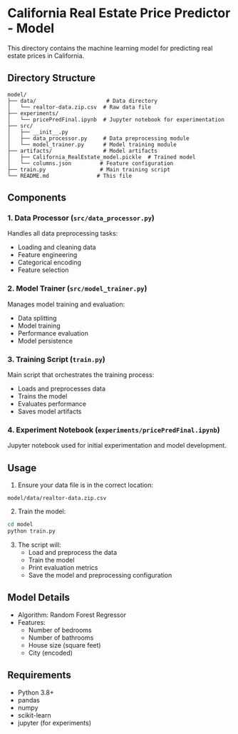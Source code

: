 # California Real Estate Price Predictor - Model

This directory contains the machine learning model for predicting real estate prices in California.

## Directory Structure

```
model/
├── data/                      # Data directory
│   └── realtor-data.zip.csv  # Raw data file
├── experiments/
│   └── pricePredFinal.ipynb  # Jupyter notebook for experimentation
├── src/
│   ├── __init__.py
│   ├── data_processor.py     # Data preprocessing module
│   └── model_trainer.py      # Model training module
├── artifacts/                # Model artifacts
│   ├── California_RealEstate_model.pickle  # Trained model
│   └── columns.json         # Feature configuration
├── train.py                 # Main training script
└── README.md               # This file
```

## Components

### 1. Data Processor (`src/data_processor.py`)
Handles all data preprocessing tasks:
- Loading and cleaning data
- Feature engineering
- Categorical encoding
- Feature selection

### 2. Model Trainer (`src/model_trainer.py`)
Manages model training and evaluation:
- Data splitting
- Model training
- Performance evaluation
- Model persistence

### 3. Training Script (`train.py`)
Main script that orchestrates the training process:
- Loads and preprocesses data
- Trains the model
- Evaluates performance
- Saves model artifacts

### 4. Experiment Notebook (`experiments/pricePredFinal.ipynb`)
Jupyter notebook used for initial experimentation and model development.

## Usage

1. Ensure your data file is in the correct location:
```
model/data/realtor-data.zip.csv
```

2. Train the model:
```bash
cd model
python train.py
```

3. The script will:
   - Load and preprocess the data
   - Train the model
   - Print evaluation metrics
   - Save the model and preprocessing configuration

## Model Details

- Algorithm: Random Forest Regressor
- Features:
  - Number of bedrooms
  - Number of bathrooms
  - House size (square feet)
  - City (encoded)

## Requirements

- Python 3.8+
- pandas
- numpy
- scikit-learn
- jupyter (for experiments) 